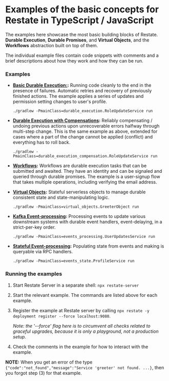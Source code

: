 # Examples of the basic concepts for Restate in TypeScript / JavaScript

The examples here showcase the most basic building blocks of Restate. **Durable Execution**,
**Durable Promises**, and **Virtual Objects**, and the **Workflows** abstraction built on top
of them.

The individual example files contain code snippets with comments and a brief descriptions
about how they work and how they can be run.

### Examples

* **[Basic Durable Execution:](durable_execution/RoleUpdateService.java):** Running code cleanly
  to the end in the presence of failures. Automatic retries and recovery of previously
  finished actions. The example applies a series of updates and permission setting changes
  to user's profile.
    ```shell
    ./gradlew -PmainClass=durable_execution.RoleUpdateService run
    ```

* **[Durable Execution with Compensations](durable_execution_compensation/RoleUpdateService.java):**
  Reliably compensating / undoing previous actions upon unrecoverable errors halfway
  through multi-step change. This is the same example as above, extended for cases where
  a part of the change cannot be applied (conflict) and everything has to roll back.
    ```shell
    ./gradlew -PmainClass=durable_execution_compensation.RoleUpdateService run
    ```

* **[Workflows](workflows/SignupWorkflow.java):** Workflows are durable execution tasks that can
  be submitted and awaited. They have an identity and can be signaled and queried
  through durable promises. The example is a user-signup flow that takes multiple
  operations, including verifying the email address.

* **[Virtual Objects](virtual_objects/GreeterObject.java):** Stateful serverless objects
  to manage durable consistent state and state-manipulating logic.
    ```shell
    ./gradlew -PmainClass=virtual_objects.GreeterObject run
    ```

* **[Kafka Event-processing](events_processing/UserUpdatesService.java):** Processing events to
  update various downstream systems with durable event handlers, event-delaying,
  in a strict-per-key order.
    ```shell
    ./gradlew -PmainClass=events_processing.UserUpdatesService run
    ```

* **[Stateful Event-processing](events_state/ProfileService.java):** Populating state from
  events and making is queryable via RPC handlers.
    ```shell
    ./gradlew -PmainClass=events_state.ProfileService run
    ```


### Running the examples

1. Start Restate Server in a separate shell: `npx restate-server`

2. Start the relevant example. The commands are listed above for each example.

3. Register the example at Restate server by calling
   `npx restate -y deployment register --force localhost:9080`.

   _Note: the '--force' flag here is to circumvent all checks related to graceful upgrades, because it is only a playground, not a production setup._

4. Check the comments in the example for how to interact with the example.

**NOTE:** When you get an error of the type `{"code":"not_found","message":"Service 'greeter' not found. ...}`, then you forgot step (3) for that example.

